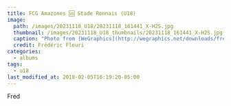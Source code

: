 ```yaml
---
title: FCG Amazones 🆚 Stade Rennais (U18)
image: 
  path: /images/20231118_U18/20231118_161441_X-H2S.jpg
  thumbnail: /images/20231118_U18_thumbnails/20231118_161441_X-H2S.jpg
  caption: "Photo from [WeGraphics](http://wegraphics.net/downloads/free-ultimate-blurred-background-pack/)"
  credit: Frédéric Fleuri
categories:
  - albums
tags:
  - u18
last_modified_at: 2018-02-05T16:19:20-05:00
---
```


Fred